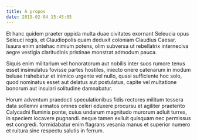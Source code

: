 ```yaml
---
title: A propos
date: 2019-02-04 15:45:05
---
```


Et hanc quidem praeter oppida multa duae civitates exornant Seleucia opus Seleuci regis, et Claudiopolis quam deduxit coloniam Claudius Caesar. Isaura enim antehac nimium potens, olim subversa ut rebellatrix interneciva aegre vestigia claritudinis pristinae monstrat admodum pauca.

Siquis enim militarium vel honoratorum aut nobilis inter suos rumore tenus esset insimulatus fovisse partes hostiles, iniecto onere catenarum in modum beluae trahebatur et inimico urgente vel nullo, quasi sufficiente hoc solo, quod nominatus esset aut delatus aut postulatus, capite vel multatione bonorum aut insulari solitudine damnabatur.

Horum adventum praedocti speculationibus fidis rectores militum tessera data sollemni armatos omnes celeri eduxere procursu et agiliter praeterito Calycadni fluminis ponte, cuius undarum magnitudo murorum adluit turres, in speciem locavere pugnandi. neque tamen exiluit quisquam nec permissus est congredi. formidabatur enim flagrans vesania manus et superior numero et ruitura sine respectu salutis in ferrum.